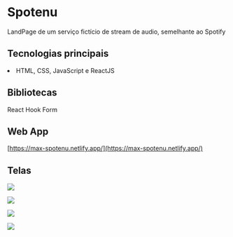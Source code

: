 # Spotenu 

 LandPage de um serviço fictício de stream de audio, semelhante ao Spotify





## Tecnologias principais

<li>HTML, CSS, JavaScript e ReactJS</li>





## Bibliotecas     

React Hook Form





## Web App

[https://max-spotenu.netlify.app/](https://max-spotenu.netlify.app/)





## Telas

![](https://images2.imgbox.com/cb/ad/ovUYtVSy_o.png)

![](https://images2.imgbox.com/41/2c/h2qM7VPw_o.png)

![](https://images2.imgbox.com/ff/48/NGq7ISvl_o.png)

![](https://images2.imgbox.com/c3/4d/4mvZ1Lc0_o.png)



